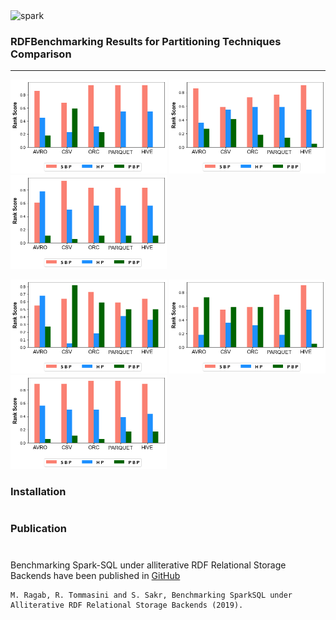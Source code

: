 <img src="https://commons.bmstu.wiki/images/3/33/Spark_logo.png" alt="spark" width="500" height="180">


### RDFBenchmarking Results for Partitioning Techniques Comparison
---
<img src="https://github.com/EyvazovSadiq/SPARKSQLRDFBenchmarking/blob/master/figures/Partitioning_100M_ST.png" alt="spark" width="250" height="150">       <img src="https://github.com/EyvazovSadiq/SPARKSQLRDFBenchmarking/blob/master/figures/Partitioning_100M_VT.png" alt="spark" width="250" height="150">       <img src="https://github.com/EyvazovSadiq/SPARKSQLRDFBenchmarking/blob/master/figures/Partitioning_100M_PT.png" alt="spark" width="250" height="150">

<img src="https://github.com/EyvazovSadiq/SPARKSQLRDFBenchmarking/blob/master/figures/Partitioning_500M_ST.png" alt="spark" width="250" height="150">       <img src="https://github.com/EyvazovSadiq/SPARKSQLRDFBenchmarking/blob/master/figures/Partitioning_500M_VT.png" alt="spark" width="250" height="150">       <img src="https://github.com/EyvazovSadiq/SPARKSQLRDFBenchmarking/blob/master/figures/Partitioning_500M_PT.png" alt="spark" width="250" height="150">


### Installation
#


### Publication
#
Benchmarking Spark-SQL under alliterative RDF Relational Storage Backends have been published in [GitHub](https://www.researchgate.net/publication/335378928_Benchmarking_Spark-SQL_under_alliterative_RDF_Relational_Storage_Backends) 

    M. Ragab, R. Tommasini and S. Sakr, Benchmarking SparkSQL under Alliterative RDF Relational Storage Backends (2019).
